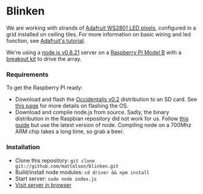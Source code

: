 # Blinken

We are working with strands of [Adafruit WS2801 LED pixels](https://www.adafruit.com/products/322), configured in a grid installed
on ceiling tiles. For more information on basic wiring and led function, see [Adafruit's tutorial](http://learn.adafruit.com/12mm-led-pixels/).

We're using a [node.js v0.8.21](https://github.com/joyent/node) server on a [Raspberry PI Model B](http://www.raspberrypi.org/) with a 
[breakout kit](http://adafruit.com/products/914) to drive the array.

### Requirements

To get the Raspberry PI ready:

* Download and flash the [Occidentalis v0.2](http://learn.adafruit.com/adafruit-raspberry-pi-educational-linux-distro/occidentalis-v0-dot-2) distribution
to an SD card. See [this page](http://elinux.org/RPi_Easy_SD_Card_Setup) for more details on flashing the OS.
* Download and compile node.js from source. Sadly, the binary distribution in the Raspbian repository did not work for us. Follow 
[this guide](https://gist.github.com/3301813) but use the latest version of node. Compiling node on a 700Mhz ARM chip takes a long time, so grab a beer.

### Installation

* Clone this repository: `git clone git://github.com/mattolson/blinken.git`
* Build/install node modules: `cd driver && npm install`
* Start server: `sudo node index.js`
* [Visit server in browser](http://ip_of_rpi:8888/)
